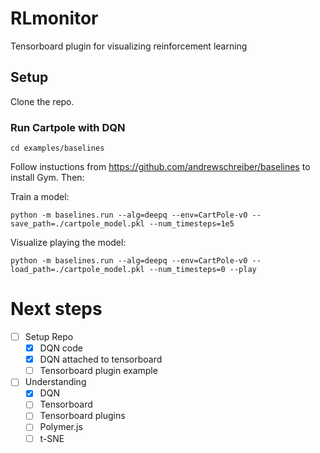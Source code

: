 # RLmonitor
Tensorboard plugin for visualizing reinforcement learning

## Setup
Clone the repo.

### Run Cartpole with DQN
    cd examples/baselines

Follow instuctions from https://github.com/andrewschreiber/baselines to
install Gym. Then:

Train a model:

    python -m baselines.run --alg=deepq --env=CartPole-v0 --save_path=./cartpole_model.pkl --num_timesteps=1e5

Visualize playing the model:

    python -m baselines.run --alg=deepq --env=CartPole-v0 --load_path=./cartpole_model.pkl --num_timesteps=0 --play

# Next steps
- [ ] Setup Repo
  - [x] DQN code
  - [x] DQN attached to tensorboard
  - [ ] Tensorboard plugin example
- [ ] Understanding
  - [x] DQN
  - [ ] Tensorboard
  - [ ] Tensorboard plugins
  - [ ] Polymer.js
  - [ ] t-SNE

